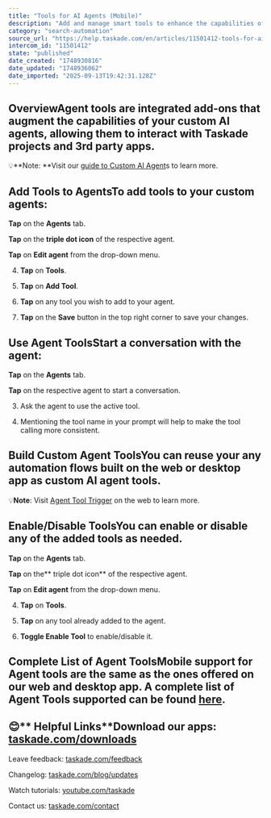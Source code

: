 ```yaml
---
title: "Tools for AI Agents (Mobile)"
description: "Add and manage smart tools to enhance the capabilities of your custom AI agents on the go."
category: "search-automation"
source_url: "https://help.taskade.com/en/articles/11501412-tools-for-ai-agents-mobile"
intercom_id: "11501412"
state: "published"
date_created: "1748930816"
date_updated: "1748936062"
date_imported: "2025-09-13T19:42:31.128Z"
---
```


## OverviewAgent tools are integrated add-ons that augment the capabilities of your custom AI agents, allowing them to interact with Taskade projects and 3rd party apps.

💡**Note: **Visit our [guide to Custom AI Agent](https://help.taskade.com/en/articles/8958567-custom-ai-agents-mobile)s to learn more.

## Add Tools to AgentsTo add tools to your custom agents:

**Tap** on the **Agents** tab.

**Tap** on the **triple dot icon** of the respective agent.

**Tap** on **Edit agent** from the drop-down menu.

4. **Tap** on **Tools**.

5. **Tap** on **Add Tool**.

6. **Tap** on any tool you wish to add to your agent.

7. **Tap** on the **Save** button in the top right corner to save your changes.

## Use Agent ToolsStart a conversation with the agent:

**Tap** on the **Agents** tab.

**Tap** on the respective agent to start a conversation.

3. Ask the agent to use the active tool.

4. Mentioning the tool name in your prompt will help to make the tool calling more consistent.

## Build Custom Agent ToolsYou can reuse your any automation flows built on the web or desktop app as custom AI agent tools. 

💡**Note**: Visit [Agent Tool Trigger](https://help.taskade.com/en/articles/9495506-agent-tool-automation-trigger) on the web to learn more. 

## Enable/Disable ToolsYou can enable or disable any of the added tools as needed.

**Tap** on the **Agents** tab.

**Tap** on the** triple dot icon** of the respective agent.

**Tap** on **Edit agent** from the drop-down menu.

4. **Tap** on **Tools**.

5. **Tap** on any tool already added to the agent.

6. **Toggle Enable Tool** to enable/disable it.

## Complete List of Agent ToolsMobile support for Agent tools are the same as the ones offered on our web and desktop app. A complete list of Agent Tools supported can be found **[here](https://help.taskade.com/en/articles/9314171-tools-for-ai-agents)**.

## 😊** Helpful Links**Download our apps: [taskade.com/downloads](https://taskade.com/downloads)

Leave feedback: [taskade.com/feedback](https://taskade.com/feedback)

Changelog: [taskade.com/blog/updates](https://taskade.com/blog/updates)

Watch tutorials: [youtube.com/taskade](https://youtube.com/taskade)

Contact us: [taskade.com/contact](https://taskade.com/contact)